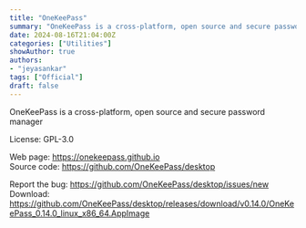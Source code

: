 ```yaml
---
title: "OneKeePass"
summary: "OneKeePass is a cross-platform, open source and secure password manager"
date: 2024-08-16T21:04:00Z
categories: ["Utilities"]
showAuthor: true
authors:
- "jeyasankar"
tags: ["Official"]
draft: false
---
```


OneKeePass is a cross-platform, open source and secure password manager

License: GPL-3.0

Web page: <https://onekeepass.github.io>  
Source code: <https://github.com/OneKeePass/desktop>

Report the bug: <https://github.com/OneKeePass/desktop/issues/new>  
Download: <https://github.com/OneKeePass/desktop/releases/download/v0.14.0/OneKeePass_0.14.0_linux_x86_64.AppImage>
